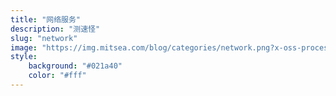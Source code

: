 ```yaml
---
title: "网络服务"
description: "测速怪"
slug: "network"
image: "https://img.mitsea.com/blog/categories/network.png?x-oss-process=style/ImageCompress"
style:
    background: "#021a40"
    color: "#fff"
---
```

